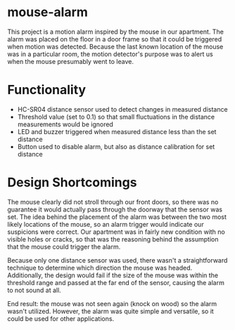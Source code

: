 # mouse-alarm
This project is a motion alarm inspired by the mouse in our apartment. The alarm was placed on the floor in a door frame so that it could be triggered when motion was detected. Because the last known location of the mouse was in a particular room, the motion detector's purpose was to alert us when the mouse presumably went to leave. 

# Functionality
<ul>
  <li>HC-SR04 distance sensor used to detect changes in measured distance</li>
  <li>Threshold value (set to 0.1) so that small fluctuations in the distance measurements would be ignored</li>
  <li>LED and buzzer triggered when measured distance less than the set distance</li>
  <li>Button used to disable alarm, but also as distance calibration for set distance</li>
</ul>

# Design Shortcomings
The mouse clearly did not stroll through our front doors, so there was no guarantee it would actually pass through the doorway that the sensor was set. The idea behind the placement of the alarm was between the two most likely locations of the mouse, so an alarm trigger would indicate our suspicions were correct. Our apartment was in fairly new condition with no visible holes or cracks, so that was the reasoning behind the assumption that the mouse could trigger the alarm. 

Because only one distance sensor was used, there wasn't a straightforward technique to determine which direction the mouse was headed. Additionally, the design would fail if the size of the mouse was within the threshold range and passed at the far end of the sensor, causing the alarm to not sound at all. 

End result: the mouse was not seen again (knock on wood) so the alarm wasn't utilized. However, the alarm was quite simple and versatile, so it could be used for other applications. 
